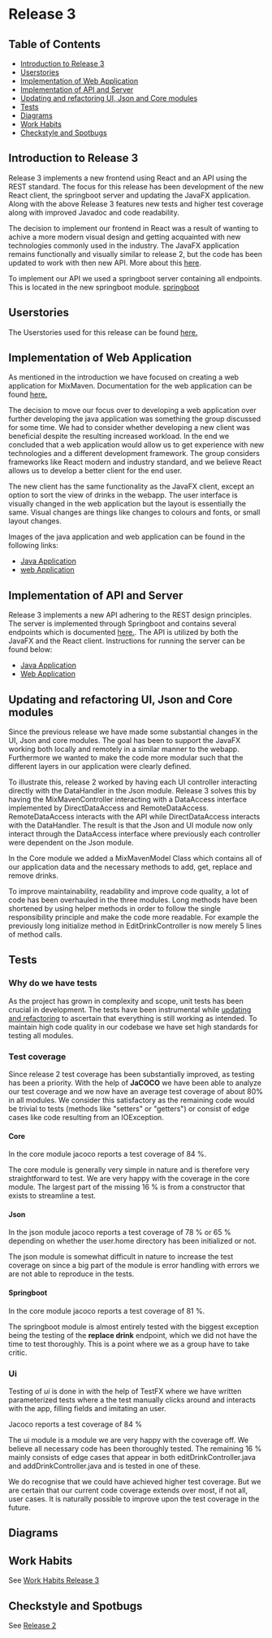 # Release 3

## Table of Contents

- [Introduction to Release 3](#introduction-to-release-3)
- [Userstories](#userstories)
- [Implementation of Web Application](#implementation-of-web-application)
- [Implementation of API and Server](#implementation-of-api-and-server)
- [Updating and refactoring UI, Json and Core modules](#updating-and-refactoring-ui,-Json-and-core-modules)
- [Tests](#tests)
- [Diagrams](#diagrams)
- [Work Habits](#work-habits)
- [Checkstyle and Spotbugs](#checkstyle-and-spotbugs)

## Introduction to Release 3

Release 3 implements a new frontend using React and an API using the REST standard. The focus for this release has been development of the new React client, the springboot server and updating the JavaFX application. Along with the above Release 3 features new tests and higher test coverage along with improved Javadoc and code readability.

The decision to implement our frontend in React was a result of wanting to achive a more modern visual design and getting acquainted with new technologies commonly used in the industry. The JavaFX application remains functionally and visually similar to release 2, but the code has been updated to work with then new API. More about this [here](#updating-and-refactoring-ui,-Json-and-core-modules).

To implement our API we used a springboot server containing all endpoints. This is located in the new springboot module. [springboot](/mixmaven/springboot/README.md)


## Userstories

The Userstories used for this release can be found [here.](/docs/release-3/userstories.md)

## Implementation of Web Application

As mentioned in the introduction we have focused on creating a web application for MixMaven. Documentation for the web application can be found
[here.](/webapp/README.md)

The decision to move our focus over to developing a web application over further developing the java application was something the group discussed for some time. We had to consider whether developing a new client was beneficial despite the resulting increased workload. In the end we concluded that a web application would allow us to get experience with new technologies and a different development framework. The group considers frameworks like React modern and industry standard, and we believe React allows us to develop a better client for the end user.

The new client has the same functionality as the JavaFX client, except an option to sort the view of drinks in the webapp. The user interface is visually changed in the web application but the layout is essentially the same. Visual changes are things like changes to colours and fonts, or small layout changes.

Images of the java application and web application can be found in the following links:

- [Java Application](/mixmaven/README.md#the-app)
- [web Application](/webapp/README.md) <!--- TODO -->

## Implementation of API and Server

Release 3 implements a new API adhering to the REST design principles. The server is implemented through Springboot and contains several endpoints which is documented [here.](/docs/release-3/API.md). The API is utilized by both the JavaFX and the React client. Instructions for running the server can be found below:

- [Java Application](/mixmaven/README.md#build-and-running-the-project)
- [Web Application](/webapp/README.md) <!--- TODO -->

## Updating and refactoring UI, Json and Core modules

Since the previous release we have made some substantial changes in the UI, Json and core modules. The goal has been to support the JavaFX working both locally and remotely in a similar manner to the webapp. Furthermore we wanted to make the code more modular such that the different layers in our application were clearly defined.

To illustrate this, release 2 worked by having each UI controller interacting directly with the DataHandler in the Json module. Release 3 solves this by having the MixMavenController interacting with a DataAccess interface implemented by DirectDataAccess and RemoteDataAccess. RemoteDataAccess interacts with the API while DirectDataAccess interacts with the DataHandler. The result is that the Json and UI module now only interact through the DataAccess interface where previously each controller were dependent on the Json module.

In the Core module we added a MixMavenModel Class which contains all of our application data and the necessary methods to add, get, replace and remove drinks.

To improve maintainability, readability and improve code quality, a lot of code has been overhauled in the three modules. Long methods have been shortened by using helper methods in order to follow the single responsibility principle and make the code more readable. For example the previously long initialize method in EditDrinkController is now merely 5 lines of method calls.


## Tests

### Why do we have tests

As the project has grown in complexity and scope, unit tests has been crucial in development. The tests have been instrumental while [updating and refactoring](#updating-and-refactoring-ui,-Json-and-core-modules) to ascertain that everything is still working as intended. To maintain high code quality in our codebase we have set high standards for testing all modules.

### Test coverage

Since release 2 test coverage has been substantially improved, as testing has been a priority. With the help of **JaCOCO** we have been able to analyze our test coverage and we now have an average test coverage of about 80% in all modules. We consider this satisfactory as the remaining code would be trivial to tests (methods like "setters" or "getters") or consist of edge cases like code resulting from an IOException. 

#### Core
In the core module jacoco reports a test coverage of 84 %.

The core module is generally very simple in nature and is therefore very straightforward to test. We are very happy with the coverage in the core module. The largest part of the missing 16 % is from a constructor that exists to streamline a test.

#### Json
In the json module jacoco reports a test coverage of 78 % or 65 % depending on whether the user.home directory has been initialized or not.

The json module is somewhat difficult in nature to increase the test coverage on since a big part of the module is error handling with errors we are not able to reproduce in the tests.

#### Springboot

In the core module jacoco reports a test coverage of 81 %.

The springboot module is almost entirely tested with the biggest exception being the testing of the **replace drink** endpoint, which we did not have the time to test thoroughly. This is a point where we as a group have to take critic.

### Ui

Testing of *ui* is done in with the help of TestFX where we have written parameterized tests where a the test manually clicks around and interacts with the app, filling fields and imitating an user.

Jacoco reports a test coverage of 84 %

The ui module is a module we are very happy with the coverage off. We believe all necessary code has been thoroughly tested. The remaining 16 % mainly consists of edge cases that appear in both editDrinkController.java  and addDrinkController.java and is tested in one of these.

We do recognise that we could have achieved higher test coverage. But we are certain that our current code coverage extends over most, if not all, user cases. It is naturally possible to improve upon the test coverage in the future.

## Diagrams

<!--- TODO -->

## Work Habits

See [Work Habits Release 3](/docs/release-3/WorkHabitsRelease3
)

## Checkstyle and Spotbugs

See [Release 2](/docs/release-2/release-2.md#checkstyle)
